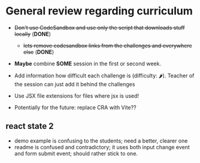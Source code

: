 # General review regarding curriculum

- ~~Don't use CodeSandbox and use only the script that downloads stuff locally~~ (**DONE**)
  - ~~lets remove codesandbox links from the challenges and everywhere else~~ (**DONE**)
- **Maybe** combine **SOME** session in the first or second week.

- Add information how difficult each challenge is (difficulty: 🌶️). Teacher of the session can just add it behind the challenges

- Use JSX file extensions for files where jsx is used!

- Potentially for the future: replace CRA with Vite??

## react state 2

- demo example is confusing to the students; need a better, clearer one
- readme is confused and contradictory; it uses both input change event and form submit event; should rather stick to one.
